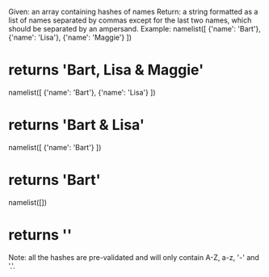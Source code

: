 Given: an array containing hashes of names
Return: a string formatted as a list of names separated by commas except for the last two names, which should be separated by an ampersand.
Example:
namelist([ {'name': 'Bart'}, {'name': 'Lisa'}, {'name': 'Maggie'} ])
# returns 'Bart, Lisa & Maggie'

namelist([ {'name': 'Bart'}, {'name': 'Lisa'} ])
# returns 'Bart & Lisa'

namelist([ {'name': 'Bart'} ])
# returns 'Bart'

namelist([])
# returns ''
Note: all the hashes are pre-validated and will only contain A-Z, a-z, '-' and '.'.